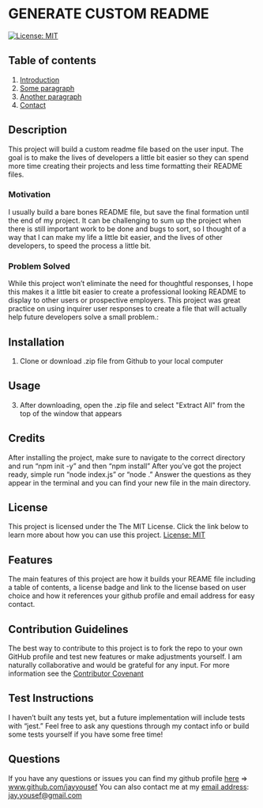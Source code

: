 # GENERATE CUSTOM README
[![License: MIT](https://img.shields.io/badge/License-MIT-yellow.svg)](https://opensource.org/licenses/MIT)

## Table of contents
1. [Introduction](#introduction)
2. [Some paragraph](#installation)
3. [Another paragraph](#contributions)
4. [Contact](#contact)

## Description <a name="introduction"></a>
This project will build a custom readme file based on the user input. The goal is to make the lives of developers a little bit easier so they can spend more time creating their projects and less time formatting their README files.

### Motivation
I usually build a bare bones README file, but save the final formation until the end of my project. It can be challenging to sum up the project when there is still important work to be done and bugs to sort, so I thought of a way that I can make my life a little bit easier, and the lives of other developers, to speed the process a little bit.


### Problem Solved
While this project won’t eliminate the need for thoughtful responses, I hope this makes it a little bit easier to create a professional looking README to display to other users or prospective employers. 
This project was great practice on using inquirer user responses to create a file that will actually help future developers solve a small problem.:
	
## Installation <a name="installation"></a>
1.  Clone or download .zip file from Github to your local computer

## Usage
3. After downloading, open the .zip file and select "Extract All" from the top of the window that appears

## Credits
After installing the project, make sure to navigate to the correct directory and run “npm init -y” and then “npm install” After you’ve got the project ready, simple run “node index.js” or “node .” Answer the questions as they appear in the terminal and you can find your new file in the main directory.
## License 
This project is licensed under the The MIT License. Click the link below to learn more about how you can use this project.
[License: MIT](https://opensource.org/licenses/MIT)

## Features 
The main features of this project are how it builds your REAME file including a table of contents, a license badge and link to the license based on user choice and how it references your github profile and email address for easy contact.

## Contribution Guidelines <a name="contributions"></a>
The best way to contribute to this project is to fork the repo to your own GitHub profile and test new features or make adjustments yourself. I am naturally collaborative and would be grateful for any input.
For more information see the [Contributor Covenant](https://www.contributor-covenant.org/)

## Test Instructions
I haven’t built any tests yet, but a future implementation will include tests with “jest.” Feel free to ask any questions through my contact info or build some tests yourself if you have some free time!
## Questions <a name="contact"></a>
If you have any questions or issues you can find my github profile [here](www.github.com/jayyousef) => www.github.com/jayyousef
You can also contact me at my [email address](mailto:jay.yousef@gmail.com): jay.yousef@gmail.com

